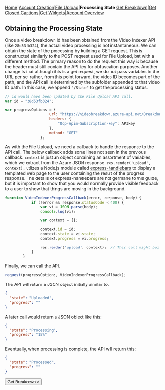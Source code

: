 [Home](https://jaegermeiste.github.io/VideoIndexerHowToGuide/)|[Account Creation](https://jaegermeiste.github.io/VideoIndexerHowToGuide/AccountCreation)|[File Upload](https://jaegermeiste.github.io/VideoIndexerHowToGuide/FileUpload)|**Processing State**
[Get Breakdown](https://jaegermeiste.github.io/VideoIndexerHowToGuide/GetBreakdown)|[Get Closed Captions](https://jaegermeiste.github.io/VideoIndexerHowToGuide/GetWebVTT)|[Get Widgets](https://jaegermeiste.github.io/VideoIndexerHowToGuide/GetWidgets)|[Account Overview](https://jaegermeiste.github.io/VideoIndexerHowToGuide/AccountOverview)

## Obtaining the Processing State

Once a video breakdown id has been obtained from the Video Indexer API (like ```28d53fb324```), the actual video processing is not instantaneous. We can obtain the state of the processing by building a GET request. This is constructed similarly to the POST request used for File Upload, but with a different method. The primary reason to do the request this way is because the header must still contain the API key for obfuscation purposes. Another change is that although this is a get request, we do not pass variables in the URL per se, rather, from this point forward, the video ID becomes part of the path, and the API call is determined by the subfolder appended to that video ID path. In this case, we append ```"/State"``` to get the processing status.

```javascript
// id would have been updated by the File Upload API call.
var id = "28d53fb324";

var progressOptions = {
                    url: "https://videobreakdown.azure-api.net/Breakdowns/Api/Partner/Breakdowns/" + id + "/State",
                    headers: {
                        "Ocp-Apim-Subscription-Key": APIkey
                    },
                    method: "GET"
                };
```

As with the File Upload, we need a callback to handle the response to the API call. The below callback adds some lines not seen in the previous callback. ```context``` is just an object containing an assortment of variables, which we extract from the Azure JSON response. ```res.render('upload', context);``` utlizes a Node.js module called [express-handlebars](https://github.com/ericf/express-handlebars) to display a templated web page to the user containing the result of the progress response. The details of express-handlebars are not germane to this guide, but it is important to show that you would normally provide visible feedback to a user to show that things are moving in the background. 

```javascript
function VideoIndexerProgressCallback(error, response, body) {
            if (!error && response.statusCode < 400) {
                var vi = JSON.parse(body);
                console.log(vi);

                var context = {};

                context.id = id;
                context.state = vi.state;
                context.progress = vi.progress;

                res.render('upload', context);  // This call might build a templated page displaying the values.
            }
        }
```

Finally, we can call the API.

```javascript
request(progressOptions, VideoIndexerProgressCallback);
```

The API will return a JSON object initially similar to:
```json
{ 
  "state": "Uploaded", 
  "progress": "" 
}
```
A later call would return a JSON object like this:
```json
{ 
  "state": "Processing", 
  "progress": "15%" 
}
```
Eventually, when processing is complete, the API will return this:
```json
{
  "state": "Processed",
  "progress": ""
}
```

<form action="https://jaegermeiste.github.io/VideoIndexerHowToGuide/GetBreakdown">
    <input type="submit" value="Get Breakdown >" />
</form>
